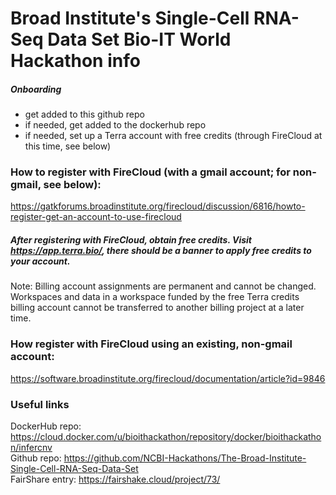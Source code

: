 # Broad Institute's Single-Cell RNA-Seq Data Set Bio-IT World Hackathon info

##### Onboarding
* get added to this github repo
* if needed, get added to the dockerhub repo
* if needed, set up a Terra account with free credits (through FireCloud at this time, see below)

### How to register with FireCloud (with a gmail account; for non-gmail, see below):
https://gatkforums.broadinstitute.org/firecloud/discussion/6816/howto-register-get-an-account-to-use-firecloud  
##### After registering with FireCloud, obtain free credits. Visit https://app.terra.bio/, there should be a banner to apply free credits to your account.  
Note: Billing account assignments are permanent and cannot be changed. Workspaces and data in a workspace funded by the free Terra credits billing account cannot be transferred to another billing project at a later time.

### How register with FireCloud using an existing, non-gmail account:
https://software.broadinstitute.org/firecloud/documentation/article?id=9846

### Useful links

DockerHub repo: https://cloud.docker.com/u/bioithackathon/repository/docker/bioithackathon/infercnv  
Github repo: https://github.com/NCBI-Hackathons/The-Broad-Institute-Single-Cell-RNA-Seq-Data-Set  
FairShare entry: https://fairshake.cloud/project/73/  
